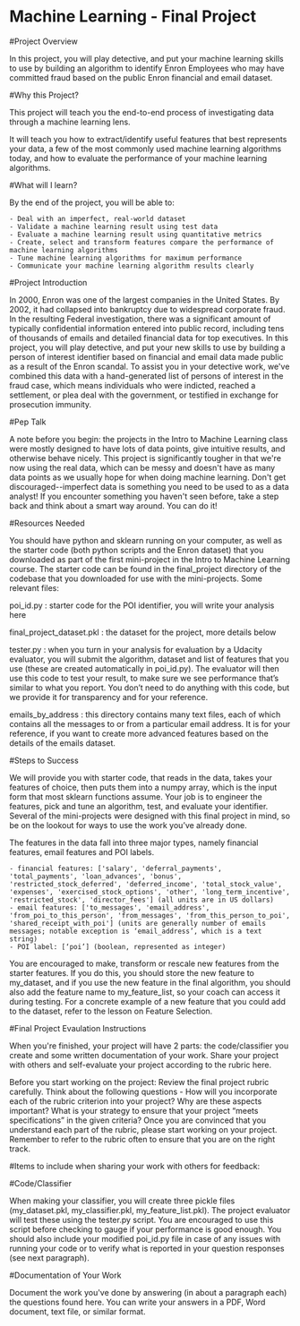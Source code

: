 # Machine Learning - Final Project

#Project Overview

In this project, you will play detective, and put your machine learning skills to use by building an algorithm to identify Enron Employees who may have committed fraud based on the public Enron financial and email dataset.

#Why this Project?

This project will teach you the end-to-end process of investigating data through a machine learning lens.

It will teach you how to extract/identify useful features that best represents your data, a few of the most commonly used machine learning algorithms today, and how to evaluate the performance of your machine learning algorithms.

#What will I learn?

By the end of the project, you will be able to:

    - Deal with an imperfect, real-world dataset
    - Validate a machine learning result using test data
    - Evaluate a machine learning result using quantitative metrics
    - Create, select and transform features compare the performance of machine learning algorithms
    - Tune machine learning algorithms for maximum performance
    - Communicate your machine learning algorithm results clearly

#Project Introduction

In 2000, Enron was one of the largest companies in the United States. By 2002, it had collapsed into bankruptcy due to widespread corporate fraud. In the resulting Federal investigation, there was a significant amount of typically confidential information entered into public record, including tens of thousands of emails and detailed financial data for top executives. In this project, you will play detective, and put your new skills to use by building a person of interest identifier based on financial and email data made public as a result of the Enron scandal. To assist you in your detective work, we've combined this data with a hand-generated list of persons of interest in the fraud case, which means individuals who were indicted, reached a settlement, or plea deal with the government, or testified in exchange for prosecution immunity.

#Pep Talk

A note before you begin: the projects in the Intro to Machine Learning class were mostly designed to have lots of data points, give intuitive results, and otherwise behave nicely. This project is significantly tougher in that we're now using the real data, which can be messy and doesn't have as many data points as we usually hope for when doing machine learning. Don't get discouraged--imperfect data is something you need to be used to as a data analyst! If you encounter something you haven't seen before, take a step back and think about a smart way around. You can do it!

#Resources Needed

You should have python and sklearn running on your computer, as well as the starter code (both python scripts and the Enron dataset) that you downloaded as part of the first mini-project in the Intro to Machine Learning course. The starter code can be found in the final_project directory of the codebase that you downloaded for use with the mini-projects. Some relevant files:

poi_id.py : starter code for the POI identifier, you will write your analysis here

final_project_dataset.pkl : the dataset for the project, more details below

tester.py : when you turn in your analysis for evaluation by a Udacity evaluator, you will submit the algorithm, dataset and list of features that you use (these are created automatically in poi_id.py). The evaluator will then use this code to test your result, to make sure we see performance that’s similar to what you report. You don’t need to do anything with this code, but we provide it for transparency and for your reference.

emails_by_address : this directory contains many text files, each of which contains all the messages to or from a particular email address. It is for your reference, if you want to create more advanced features based on the details of the emails dataset.

#Steps to Success

We will provide you with starter code, that reads in the data, takes your features of choice, then puts them into a numpy array, which is the input form that most sklearn functions assume. Your job is to engineer the features, pick and tune an algorithm, test, and evaluate your identifier. Several of the mini-projects were designed with this final project in mind, so be on the lookout for ways to use the work you’ve already done.

The features in the data fall into three major types, namely financial features, email features and POI labels.

    - financial features: ['salary', 'deferral_payments', 'total_payments', 'loan_advances', 'bonus', 'restricted_stock_deferred', 'deferred_income', 'total_stock_value', 'expenses', 'exercised_stock_options', 'other', 'long_term_incentive', 'restricted_stock', 'director_fees'] (all units are in US dollars)
    - email features: ['to_messages', 'email_address', 'from_poi_to_this_person', 'from_messages', 'from_this_person_to_poi', 'shared_receipt_with_poi'] (units are generally number of emails messages; notable exception is ‘email_address’, which is a text string)
    - POI label: [‘poi’] (boolean, represented as integer)

You are encouraged to make, transform or rescale new features from the starter features. If you do this, you should store the new feature to my_dataset, and if you use the new feature in the final algorithm, you should also add the feature name to my_feature_list, so your coach can access it during testing. For a concrete example of a new feature that you could add to the dataset, refer to the lesson on Feature Selection.


#Final Project Evaulation Instructions

When you're finished, your project will have 2 parts: the code/classifier you create and some written documentation of your work. Share your project with others and self-evaluate your project according to the rubric here.

Before you start working on the project: Review the final project rubric carefully. Think about the following questions - How will you incorporate each of the rubric criterion into your project? Why are these aspects important? What is your strategy to ensure that your project “meets specifications” in the given criteria? Once you are convinced that you understand each part of the rubric, please start working on your project. Remember to refer to the rubric often to ensure that you are on the right track.

#Items to include when sharing your work with others for feedback:

#Code/Classifier

When making your classifier, you will create three pickle files (my_dataset.pkl, my_classifier.pkl, my_feature_list.pkl). The project evaluator will test these using the tester.py script. You are encouraged to use this script before checking to gauge if your performance is good enough. You should also include your modified poi_id.py file in case of any issues with running your code or to verify what is reported in your question responses (see next paragraph).

#Documentation of Your Work

Document the work you've done by answering (in about a paragraph each) the questions found here. You can write your answers in a PDF, Word document, text file, or similar format.

